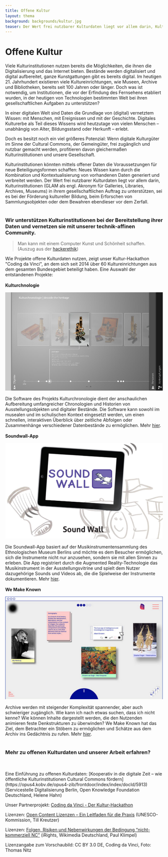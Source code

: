 ```yaml
---
title: Offene Kultur
layout: thema
background: backgrounds/kultur.jpg
teaser: Der Wert frei nutzbarer Kulturdaten liegt vor allem darin, Kulturinstitutionen in ihrem gesellschaftlichen Auftrag zu unterstützen, sei es bei der Förderung kultureller Bildung, beim Erforschen von Sammlungsobjekten oder dem Bewahren ebendieser vor dem Zerfall.
---
```


# Offene Kultur

Viele Kulturinstitutionen nutzen bereits die Möglichkeiten, die ihnen die Digitalisierung und das Internet bieten. Bestände werden digitalisiert und digital aufbereitet, ganze Kunstgattungen gibt es bereits digital. Im heutigen 21. Jahrhundert existieren viele Kultureinrichtungen, wie Museen, Archive und Bibliotheken, bereits seit 100 Jahren oder länger. Doch was ist notwendig, um Institutionen, die vor der Erfindung des Fernsehens etabliert wurden, in der heutigen von Technologien bestimmten Welt bei ihren gesellschaftlichen Aufgaben zu unterstützen?

In einer digitalen Welt sind Daten die Grundlage von (digital) vernetztem Wissen: mit Menschen, mit Ereignissen und mit der Geschichte. Digitales Kulturerbe als Teil dieses Wissens wird heutzutage von vielen Menschen – unabhängig von Alter, Bildungsstand oder Herkunft – erlebt. 

Doch es besitzt noch ein viel größeres Potenzial: Wenn digitale Kulturgüter im Sinne der Cultural Commons, der Gemeingüter, frei zugänglich und nutzbar gemacht werden, profitieren davon gleichermaßen Kulturinstitutionen und unsere Gesellschaft. 

Kulturinstitutionen könnten mittels offener Daten die Voraussetzungen für neue Beteiligungsformen schaffen: Neues Wissen kann durch die Kombination und Kontextualisierung von vorhandenen Daten generiert und verbreitet werden. Der Wert frei nutzbarer Kulturdaten liegt vor allem darin, Kulturinstitutionen (GLAM als engl. Akronym für Galleries, Libraries, Archives, Museums) in ihrem gesellschaftlichen Auftrag zu unterstützen, sei es bei der Förderung kultureller Bildung, beim Erforschen von Sammlungsobjekten oder dem Bewahren ebendieser vor dem Zerfall.
<br/>
<br/>
### Wir unterstützen Kulturinstitutionen bei der Bereitstellung ihrer Daten und vernetzen sie mit unserer technik-affinen Community.

> Man kann mit einem Computer Kunst und Schönheit schaffen. (Auszug aus der [hackerethik](https://www.ccc.de/hackerethics))

Wie Projekte offene Kulturdaten nutzen, zeigt unser Kultur-Hackathon "Coding da Vinci", an dem sich seit 2014 über 60 Kultureinrichtungen aus dem gesamten Bundesgebiet beteiligt haben. Eine Auswahl der entstandenen Projekte:
<br/>
<br/>
**Kulturchnologie**

![Kulturchnologie](/static/images/topics/kulturchronologie.jpg "Kulturchnologie")

Die Software des Projekts Kulturchronologie dient der anschaulichen Aufbereitung umfangreicher Chronologien und Historien von Ausstellungsobjekten und digitaler Bestände. Die Software kann sowohl im musealen und im schulischen Kontext eingesetzt werden, um einen schnellen, interaktiven Überblick über zeitliche Abfolgen oder Zusammenhänge verschiedener Datenbestände zu ermöglichen. Mehr [hier](https://codingdavinci.de/projects/2014/kulturchronologie.html#project-name).
<br/>
<br/>
**Soundwall-App**

![Soundwall-App](/static/images/topics/soundwallapp.jpg "Soundwall-App")

Die Soundwall-App basiert auf der Musikinstrumentensammlung des Ethnologischen Museum Berlins und möchte es dem Besucher ermöglichen, sich die Instrumente nicht nur anzusehen, sondern sie mit allen Sinnen zu erleben. Die App registriert durch die Augmented Reality-Technologie das Musikinstrument in der Ausstellungsvitrine und spielt dem Nutzer dazugehörige Sounds und Videos ab, die die Spielweise der Instrumente dokumentieren. Mehr [hier](https://codingdavinci.de/projects/2014/soundwallapp.html#project-name).
<br/>
<br/>
**We Make Known**

![We Make Known](/static/images/topics/wemakeknown.jpg "We Make Known")

Archive werden mit steigender Komplexität spannender, aber auch schwieriger zugänglich. Wie kann ich nach etwas suchen, dass ich nicht kenne? Wie können Inhalte dargestellt werden, die den Nutzenden animieren feste Denkstrukturen zu überwinden? We Make Known hat das Ziel, dem Betrachter ein Stöbern zu ermöglichen und Schätze aus dem Archiv ins Gedächtnis zu rufen. Mehr [hier](http://wemakeknown.com/).
<br/>
<br/>
### Mehr zu offenen Kulturdaten und unserer Arbeit erfahren?
<br/>
<br/>
Eine Einführung zu offenen Kulturdaten: [Kooperativ in die digitale Zeit – wie öffentliche Kulturinstitutionen Cultural Commons fördern](https://opus4.kobv.de/opus4-zib/frontdoor/index/index/docId/5913) (Servicestelle Digitalisierung Berlin, Open Knowledge Foundation Deutschland, Helene Hahn)

Unser Partnerprojekt: [Coding da Vinci - Der Kultur-Hackathon](https://codingdavinci.de/)

Lizenzen: [Open Content Lizenzen – Ein Leitfaden für die Praxis](https://www.unesco.de/fileadmin/medien/Dokumente/Kommunikation/DUK_opencontent_FINAL.pdf) (UNESCO-Kommission, Till Kreutzer)

Lizenzen: [Folgen, Risiken und Nebenwirkungen der Bedingung “nicht-kommerziell NC”](https://irights.info/wp-content/uploads/userfiles/CC-NC_Leitfaden_web.pdf) (iRights, Wikimedia Deutschland, Paul Klimpel)

Lizenzangabe zum Vorschaubild: CC BY 3.0 DE, Coding da Vinci, Foto: Thomas Nitz

